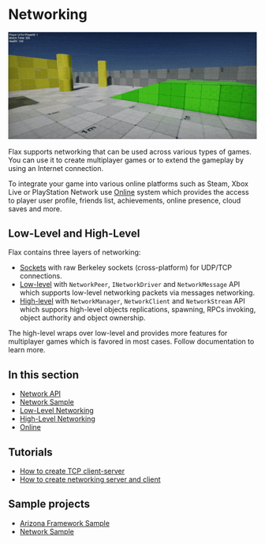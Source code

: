 # Networking

<center>

![Networking with Arizona Framework](../samples-tutorials/samples/media/shooter-sample.gif)

</center>

Flax supports networking that can be used across various types of games. You can use it to create multiplayer games or to extend the gameplay by using an Internet connection.

To integrate your game into various online platforms such as Steam, Xbox Live or PlayStation Network use [Online](online/index.md) system which provides the access to player user profile, friends list, achievements, online presence, cloud saves and more.

## Low-Level and High-Level

Flax contains three layers of networking:
* [Sockets](network-api.md) with raw Berkeley sockets (cross-platform) for UDP/TCP connections.
* [Low-level](low-level.md) with `NetworkPeer`, `INetworkDriver` and `NetworkMessage` API which supports low-level networking packets via messages networking.
* [High-level](high-level.md) with `NetworkManager`, `NetworkClient` and `NetworkStream` API which suppors high-level objects replications, spawning, RPCs invoking, object authority and object ownership.

The high-level wraps over low-level and provides more features for multiplayer games which is favored in most cases. Follow documentation to learn more.

## In this section

* [Network API](network-api.md)
* [Network Sample](network-sample.md)
* [Low-Level Networking](low-level.md)
* [High-Level Networking](high-level.md)
* [Online](online/index.md)

## Tutorials

* [How to create TCP client-server](tutorials/create-tcp-client-server.md)
* [How to create networking server and client](tutorials/network-client-server.md)

## Sample projects

* [Arizona Framework Sample](../samples-tutorials/samples/arizona.md)
* [Network Sample](network-sample.md)
